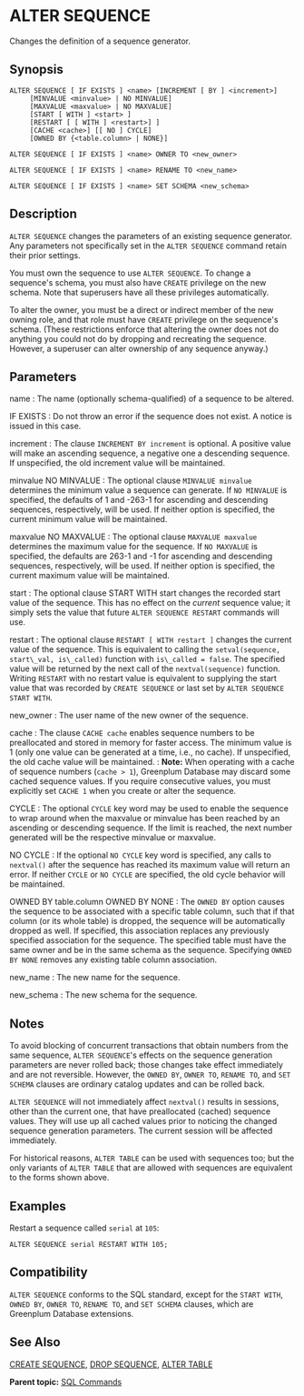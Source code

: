 # ALTER SEQUENCE 

Changes the definition of a sequence generator.

## <a id="section2"></a>Synopsis 

``` {#sql_command_synopsis}
ALTER SEQUENCE [ IF EXISTS ] <name> [INCREMENT [ BY ] <increment>] 
     [MINVALUE <minvalue> | NO MINVALUE] 
     [MAXVALUE <maxvalue> | NO MAXVALUE] 
     [START [ WITH ] <start> ]
     [RESTART [ [ WITH ] <restart>] ]
     [CACHE <cache>] [[ NO ] CYCLE] 
     [OWNED BY {<table.column> | NONE}]

ALTER SEQUENCE [ IF EXISTS ] <name> OWNER TO <new_owner>

ALTER SEQUENCE [ IF EXISTS ] <name> RENAME TO <new_name>

ALTER SEQUENCE [ IF EXISTS ] <name> SET SCHEMA <new_schema>
```

## <a id="section3"></a>Description 

`ALTER SEQUENCE` changes the parameters of an existing sequence generator. Any parameters not specifically set in the `ALTER SEQUENCE` command retain their prior settings.

You must own the sequence to use `ALTER SEQUENCE`. To change a sequence's schema, you must also have `CREATE` privilege on the new schema. Note that superusers have all these privileges automatically.

To alter the owner, you must be a direct or indirect member of the new owning role, and that role must have `CREATE` privilege on the sequence's schema. \(These restrictions enforce that altering the owner does not do anything you could not do by dropping and recreating the sequence. However, a superuser can alter ownership of any sequence anyway.\)

## <a id="section4"></a>Parameters 

name
:   The name \(optionally schema-qualified\) of a sequence to be altered.

IF EXISTS
:   Do not throw an error if the sequence does not exist. A notice is issued in this case.

increment
:   The clause `INCREMENT BY increment` is optional. A positive value will make an ascending sequence, a negative one a descending sequence. If unspecified, the old increment value will be maintained.

minvalue
NO MINVALUE
:   The optional clause `MINVALUE minvalue` determines the minimum value a sequence can generate. If `NO MINVALUE` is specified, the defaults of 1 and -263-1 for ascending and descending sequences, respectively, will be used. If neither option is specified, the current minimum value will be maintained.

maxvalue
NO MAXVALUE
:   The optional clause `MAXVALUE maxvalue` determines the maximum value for the sequence. If `NO MAXVALUE` is specified, the defaults are 263-1 and -1 for ascending and descending sequences, respectively, will be used. If neither option is specified, the current maximum value will be maintained.

start
:   The optional clause START WITH start changes the recorded start value of the sequence. This has no effect on the *current* sequence value; it simply sets the value that future `ALTER SEQUENCE RESTART` commands will use.

restart
:   The optional clause `RESTART [ WITH restart ]` changes the current value of the sequence. This is equivalent to calling the `setval(sequence, start\_val, is\_called)` function with `is\_called = false`. The specified value will be returned by the next call of the `nextval(sequence)` function. Writing `RESTART` with no restart value is equivalent to supplying the start value that was recorded by `CREATE SEQUENCE` or last set by `ALTER SEQUENCE START WITH`.

new\_owner
:   The user name of the new owner of the sequence.

cache
:   The clause `CACHE cache` enables sequence numbers to be preallocated and stored in memory for faster access. The minimum value is 1 \(only one value can be generated at a time, i.e., no cache\). If unspecified, the old cache value will be maintained.
:   **Note:** When operating with a cache of sequence numbers (`cache > 1`), Greenplum Database may discard some cached sequence values. If you require consecutive values, you must explicitly set `CACHE 1` when you create or alter the sequence.

CYCLE
:   The optional `CYCLE` key word may be used to enable the sequence to wrap around when the maxvalue or minvalue has been reached by an ascending or descending sequence. If the limit is reached, the next number generated will be the respective minvalue or maxvalue.

NO CYCLE
:   If the optional `NO CYCLE` key word is specified, any calls to `nextval()` after the sequence has reached its maximum value will return an error. If neither `CYCLE` or `NO CYCLE` are specified, the old cycle behavior will be maintained.

OWNED BY table.column
OWNED BY NONE
:   The `OWNED BY` option causes the sequence to be associated with a specific table column, such that if that column \(or its whole table\) is dropped, the sequence will be automatically dropped as well. If specified, this association replaces any previously specified association for the sequence. The specified table must have the same owner and be in the same schema as the sequence. Specifying `OWNED BY NONE` removes any existing table column association.

new\_name
:   The new name for the sequence.

new\_schema
:   The new schema for the sequence.

## <a id="section5"></a>Notes 

To avoid blocking of concurrent transactions that obtain numbers from the same sequence, `ALTER SEQUENCE`'s effects on the sequence generation parameters are never rolled back; those changes take effect immediately and are not reversible. However, the `OWNED BY`, `OWNER TO`, `RENAME TO`, and `SET SCHEMA` clauses are ordinary catalog updates and can be rolled back.

`ALTER SEQUENCE` will not immediately affect `nextval()` results in sessions, other than the current one, that have preallocated \(cached\) sequence values. They will use up all cached values prior to noticing the changed sequence generation parameters. The current session will be affected immediately.

For historical reasons, `ALTER TABLE` can be used with sequences too; but the only variants of `ALTER TABLE` that are allowed with sequences are equivalent to the forms shown above.

## <a id="section6"></a>Examples 

Restart a sequence called `serial` at `105`:

```
ALTER SEQUENCE serial RESTART WITH 105;
```

## <a id="section7"></a>Compatibility 

`ALTER SEQUENCE` conforms to the SQL standard, except for the `START WITH`, `OWNED BY`, `OWNER TO`, `RENAME TO`, and `SET SCHEMA` clauses, which are Greenplum Database extensions.

## <a id="section8"></a>See Also 

[CREATE SEQUENCE](CREATE_SEQUENCE.html), [DROP SEQUENCE](DROP_SEQUENCE.html), [ALTER TABLE](ALTER_TABLE.html)

**Parent topic:** [SQL Commands](../sql_commands/sql_ref.html)

